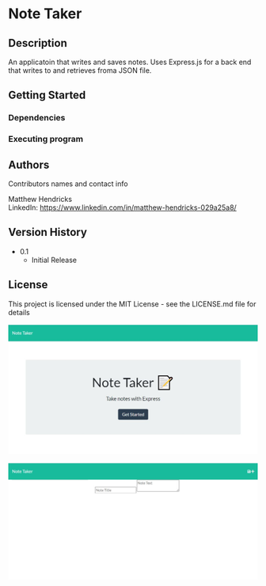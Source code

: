 # Note Taker 

## Description

An applicatoin that writes and saves notes. Uses Express.js for a back end that writes to and retrieves froma JSON file.

## Getting Started


### Dependencies



### Executing program



## Authors

Contributors names and contact info

Matthew Hendricks  
LinkedIn: https://www.linkedin.com/in/matthew-hendricks-029a25a8/

## Version History

* 0.1
    * Initial Release

## License

This project is licensed under the MIT License - see the LICENSE.md file for details

![screen capture of site](https://github.com/hale-bopp97/note_taker/blob/main/Develop/public/assets/images/Capture1.JPG?raw=true)


![screen capture of site](https://github.com/hale-bopp97/note_taker/blob/main/Develop/public/assets/images/Capture2.JPG?raw=true)